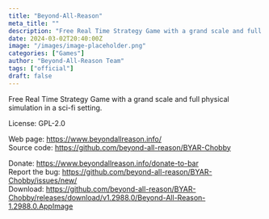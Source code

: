 ```yaml
---
title: "Beyond-All-Reason"
meta_title: ""
description: "Free Real Time Strategy Game with a grand scale and full physical simulation in a sci-fi setting."
date: 2024-03-02T20:40:00Z
image: "/images/image-placeholder.png"
categories: ["Games"]
author: "Beyond-All-Reason Team"
tags: ["official"]
draft: false
---
```


Free Real Time Strategy Game with a grand scale and full physical simulation in a sci-fi setting.

License: GPL-2.0

Web page: https://www.beyondallreason.info/  
Source code: https://github.com/beyond-all-reason/BYAR-Chobby

Donate: https://www.beyondallreason.info/donate-to-bar  
Report the bug: https://github.com/beyond-all-reason/BYAR-Chobby/issues/new/  
Download: https://github.com/beyond-all-reason/BYAR-Chobby/releases/download/v1.2988.0/Beyond-All-Reason-1.2988.0.AppImage
